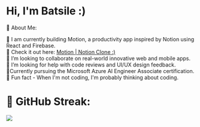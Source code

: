 # Hi, I'm Batsile :)

💫 About Me:

🌸 I am currently building Motion, a productivity app inspired by Notion using React and Firebase. <br>
🌸 Check it out here: [Motion | Notion Clone :)]()<br>🌸 I’m looking to collaborate on real-world innovative web and mobile apps.<br>🌸 I’m looking for help with code reviews and UI/UX design feedback.<br>🌸Currently pursuing the Microsoft Azure AI Engineer Associate certification.<br>🌸 Fun fact - When I'm not coding, I'm probably thinking about coding.

# 🌸 GitHub Streak:
![](https://nirzak-streak-stats.vercel.app/?user=BatsileRiba&theme=date_night&hide_border=false)<br/>



